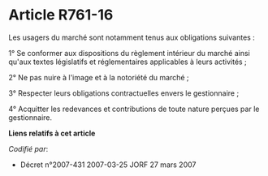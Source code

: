 # Article R761-16

Les usagers du marché sont notamment tenus aux obligations suivantes :

1° Se conformer aux dispositions du règlement intérieur du marché ainsi qu'aux textes législatifs et réglementaires
applicables à leurs activités ;

2° Ne pas nuire à l'image et à la notoriété du marché ;

3° Respecter leurs obligations contractuelles envers le gestionnaire ;

4° Acquitter les redevances et contributions de toute nature perçues par le gestionnaire.

**Liens relatifs à cet article**

_Codifié par_:

  - Décret n°2007-431 2007-03-25 JORF 27 mars 2007
